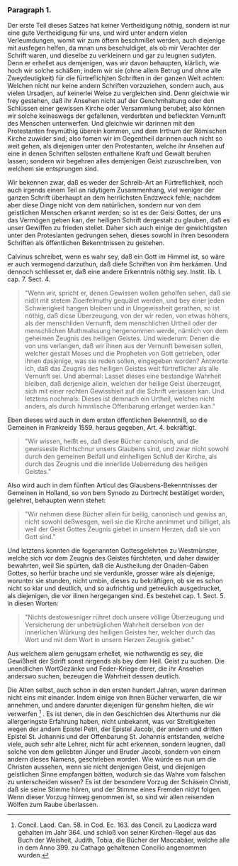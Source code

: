

<!-- Seite 110 -->

### Paragraph 1. ###

Der erste Teil dieses Satzes hat keiner Vertheidigung
nöthig, sondern ist nur eine gute Vertheidigung
für uns, und wird unter andern vielen Verleumdungen,
womit wir zum öftern beschmißet werden, auch<!-- Seite 111 -->
diejenige mit ausfegen helfen, da mnan uns beschuldiget,
als ob mir Verachter der Schrift waren, und dieselbe
zu verkleinern und gar zu leugnen sudyten. Denn er erhellet
aus demjenigen, was wir davon behaupten, klärlich,
wie hoch wir solche schäßen; indem wir sie (ohne
allem Betrug und ohne alle Zweydeutigkeit) für die fürtreflichjten
Schriften in der ganzen Welt achten:
Welchen nicht nur keine andern Schriften vorzuziehen,
sondern auch, aus vielen Ursadjen, auf keinerlei Weise
zu vergleichen sind. Denn gleichwie wir frey gestehen,
daß ihr Ansehen nicht auf der Genchmhaltung 
oder den Schlüssen einer gewissen Kirche oder Versammlung
berubet; also können wir solche keineswegs
der gefallenen, verderbten und befleckten Vernunft des
Menschen unterwerfen. Und gleichwie wir darinnen
mit den Protestanten freymüthig überein kommen, und
dem Irrthum der Römischen Kirche zuwider sind;
also fomen wir im Gegentheil darinnen auch nicht so
weit gehen, als diejenigen unter den Protestanten,
welche ihr Ansehen auf eine in denen Schriften selbsten
enthaltene Kraft und Gewalt beruhen lassen; sondern
wir begehren alles demjenigen Geist zuzuschreiben, von
welchem sie entsprungen sind.

Wir bekennen zwar, daß es weder der Schreib-Art
an Fürtreflichkeit, noch auch irgends einem Teil an
ridytigem Zusammenhang, viel weniger der ganzen
Schrift überhaupt an dem herrlichsten Endzweck fehle;
nachdem aber diese Dinge nicht von dem natürlichen,
sondern nur von dem geistlichen Menschen erkannt werden;
so ist es der Geisi Gottes, der uns das Vermögen
geben kan, der heiligen Schrift dergestalt zu glauben,
daß es unser Gewiffen zu frieden stellet. Daher sich auch
einige der gewichtigsten unter den Protesianten gedrungen
sehen, dieses sowohl in ihren besondern Schriften
als öffentlichen Bekenntnissen zu gestehen. 

Calvinus schreibet, wenn es wahr sey, daß ein Gott<!-- Seite 112 -->
im Himmel ist, so wäre er auch vermogend darzuthun,
daß diefe Schriften von ihm herkámen. Und dennoch
schliesset er, daß eine andere Erkenntnis nöthig sey. 
Instit. lib. I. cap. 7. Sect. 4.

   > "Wenn wir, spricht er, denen Gewissen wollen geholfen
   sehen, daß sie nid)t mit stetem Zioeifelmuthy gequälet
   werden, und bey einer jeden Schwierigkeit
   hangen bleiben und in Ungewissheit gerathen, so ist nöthig,
   daß dicse Überzeugung, von der wir reden, von
   etwas höhers, als der menschliden Vernunft, dem
   menschlichen Urtheil oder der menschlichen Muthmalssung
   hergenommen werde, nämlich von dem geheimen
   Zeugnis des heiligen Geistes. Und wiederum:
   Denen die von uns verlangen, daß wir ihnen aus der
   Vernunft beweisen sollen, welcher gestalt Moses und
   die Propheten von Gott getrieben, oder ihnen
   dasjenige, was sie reden sollen, eingegeben worden?
   Antworte ich, daß das Zeugnis des heiligen Geistes
   weit fürtreflicher als alle Vernunft sei. Und abermal:
   Lasset dieses eine bestandige Wahrheit bleiben,
   daß derjenige allein, welchen der heilige Geist
   überzeuget, sich mit einer rechten Gewisshieit auf die
   Schrift verlassen kan. Und letztens nochmals:
   Dieses ist demnach ein Urtheil, welches nicht anders,
   als durch himmlische Offenbarung erlanget werden
   kan."

Eben dieses wird auch in dem ersten öffentlichen Bekenntniß,
so die Gemeinen in Frankreidy 1559. heraus 
gegeben, Art. 4. bekräftigt. 

   > "Wir wissen, heißt
   es, daß diese Bücher canonisch, und die gewisseste
   Richtschnur unsers Glaubens sind, und zwar nicht
   sowohl durch den gemeinen Beifall und einhelligen
   Schluß der Kirche, als durch das Zeugnis und die
   innerlide Ueberredung des heiligen Geistes."

Also wird auch in dem fünften Articul des Glausbens-Bekenntnisses
der Gemeinen in Holland, so von<!-- Seite 113 -->
bem Synodo zu Dortrecht bestätiget worden, gelehret,
behaupten wenn stehet:

   > "Wir nehmen diese Bücher allein für
   beilig, canonisch und gewiss an, nicht sowohl deßwesgen,
   weil sie die Kirche annimmet und billiget, als
   weil der Geist Gottes Zeugnis giebet in unsern
   Herzen, daß sie von Gott sind."
   
Und letztens konnten die fogenannten Gottesgelehrten
zu Westmünster, welche sich vor dem Zeugnis des
Geistes fürchteten, und daher dawider bewahrten, weil
Sie spürten, daß die Austheilung der Gnaden-Gaben
Gottes, so herfür brache und sie verdunkle, grosser wäre
als diejenige, worunter sie stunden, nicht umbin, dieses
zu bekräftigen, ob sie es schon nicht so klar und deutlich,
und so aufrichtig und getreulich ausgedrucket, als diejenigen,
die vor ilinen hergegangen sind. Es bestehet
cap. 1. Sect. 5. in diesen Worten: 

   > "Nichts destowesniger
   rühret doch unsere völlige Überzeugung und
   Versicherung der unbetrüglichen Wahrheit derselben
   von der innerlichen Würkung des heiligen Geistes
   her, welcher durch das Wort und mit dem Wort in
   unsern Herzen Zeugnis giebet."

Aus welchem allem genugsam erhellet, wie nothwendig
es sey, die Gewißheit der Sdrift sonst nirgends als
bey dem Heil. Geist zu suchen. Die unendlichen WortGezänke
und Feder-Kriege derer, die ihr Ansehen anderswo
suchen, bezeugen die Wahrheit dessen deutlich.

Die Alten selbst, auch schon in den ersten hundert
Jahren, waren darinnen nicht eins mit einander. Indem
einige von ihnen Bücher verwarfen, die wir annehmen,
und andere darunter diejenigen für genehm hielten,
die wir verwerfen [^k3f1] . Es ist denen, die in den Geschichten<!-- Seite 114 --><!-- content-0097.xml -->
des Alterthums nur die allergeringste Erfahrung
haben, nicht unbekannt, was vor Streitigkeiten wegen
der andern Epistel Petri, der Epistel Jacobi, der
andern und dritten Epistel St. Johannis und
der Offenbarung St. Johannis entstanden, welche
viele, auch sehr alte Lehrer, nicht für acht erkennen,
sondern leugnen, daß solche von dem geliebten Jünger
und Bruder Jacobi, sondern von einem andern dieses
Namens, geschrieben worden. Wie würde es nun
um die Christen aussehen, wenn sie nicht denjenigen
Geist, und diejenigen geistlichen Sinne empfangen bätten,
wodurch sie das Wahre vom falschen zu unterscheiden
wissen? Es ist der besondere Vorzug der
Schäsein Christi, daß sie seine Stimme hören, und
der Stimme eines Fremden nidyt folgen. Wenn
dieser Vorzug hinweg genommen ist, so sind wir allen
reisenden Wólfen zum Raube überlassen.

[^k3f1]: Concil. Laod. Can. 58. in Cod. Ec. 163. das Concil. zu Laodicza ward gehalten im Jahr 364. und schloß von seiner Kirchen-Regel aus das Buch der Weisheit, Judith, Tobia, die Bücher der Maccabäer, welche alle in dem Anno 399. zu Cathago gehaltenen Concilio angenommen wurden.